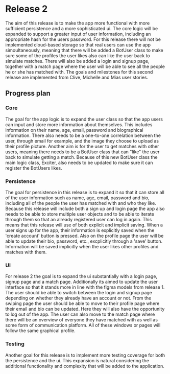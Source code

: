 # Release 2
The aim of this release is to make the app more functional with more sufficient persistence and a more sophisticated ui. The core logic will be expanded to support a greater input of user information, including an appropriate hash for the users password. For this release there will not be implemented cloud-based storage so that real users can use the app simoultaneously, meaning that there will be added a BotUser class to make sure some of the profiles the user likes also can like the user back to simulate matches. There will also be added a login and signup page, together with a match page where the user will be able to see all the people he or she has matched with. The goals and milestones for this second release are implemented from Clive, Michelle and Mias user stories. 

## Progress plan
### Core
The goal for the app logic is to expand the user class so that the app users can input and store more information about themselves. This includes information on their name, age, email, password and biographical information. There also needs to be a one-to-one correlation between the user, through email for example, and the image they choose to upload as their profile picture. Another aim is for the user to get matches with other users, meaning there needs to be a BotUser class that can "like" the user back to simulate getting a match. Because of this new BotUser class the main logic class, Exciter, also needs to be updated to make sure it can register the BotUsers likes.

### Persistence
The goal for persistence in this release is to expand it so that it can store all of the user information such as name, age, email, password and bio, including all of the people the user has matched with and who they like. Because this release will include both a sign up and login page the app also needs to be able to store multiple user objects and to be able to iterate through them so that an already registered user can log in again. This means that this release will use of both explicit and implicit saving. When a user signs up for the app, their information is explicitly saved when the 'create account' button is pressed. Also on the profile page the user will be able to update their bio, password, etc., excplicitly through a 'save' button. Information will be saved implicitly when the user likes other profiles and matches with them. 

### UI
For release 2 the goal is to expand the ui substantially with a login page, signup page and a match page. Additionally its aimed to update the user interface so that it stands more in line with the figma models from release 1. The user should be able to switch between the login and signup page depending on whether they already have an account or not. From the swiping page the user should be able to move to their profile page where their email and bio can be updated. Here they will also have the opportunity to log out of the app. The user can also move to the match page where there will be an overview of everyone they have matched with as well as some form of communication platform. All of these windows or pages will follow the same graphical profile.

### Testing 
Another goal for this release is to implement more testing coverage for both the persistence and the ui. This expansion is natural considering the additional functionality and complexity that will be added to the application. 


